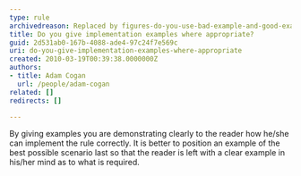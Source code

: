 ```yaml
---
type: rule
archivedreason: Replaced by figures-do-you-use-bad-example-and-good-example-with-ticks-and-crosses-in-captions
title: Do you give implementation examples where appropriate?
guid: 2d531ab0-167b-4088-ade4-97c24f7e569c
uri: do-you-give-implementation-examples-where-appropriate
created: 2010-03-19T00:39:38.0000000Z
authors:
- title: Adam Cogan
  url: /people/adam-cogan
related: []
redirects: []

---
```


By giving examples you are demonstrating clearly to the reader how he/she can implement the rule correctly. It is better to position an example of the best possible scenario last so that the reader is left with a clear example in his/her mind as to what is required.

<!--endintro-->
